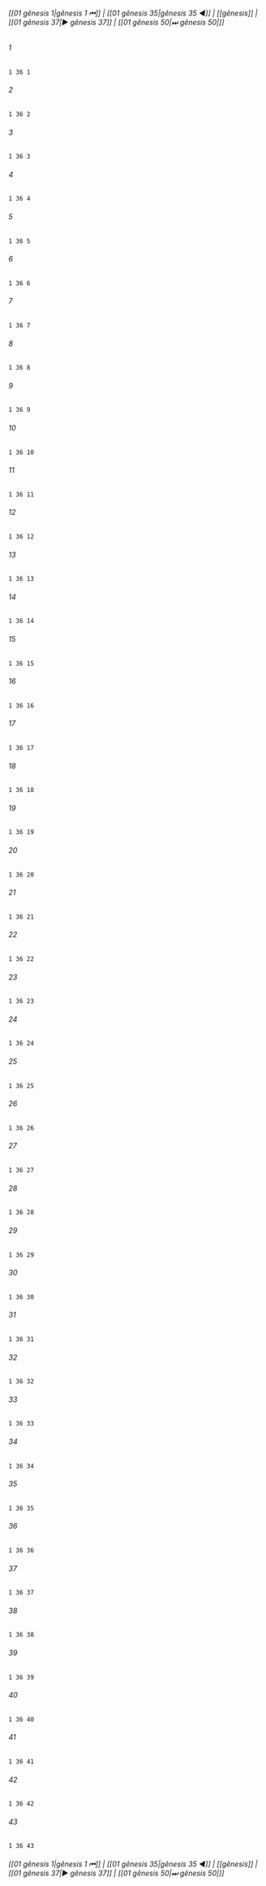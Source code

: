 
###### [[01 gênesis 1|gênesis 1 ⏮]] | [[01 gênesis 35|gênesis 35 ◀]] | [[gênesis]] | [[01 gênesis 37|▶ gênesis 37]] | [[01 gênesis 50|⏭ gênesis 50|]]

###### 1
``` verse
1 36 1 
```
###### 2
``` verse
1 36 2 
```
###### 3
``` verse
1 36 3 
```
###### 4
``` verse
1 36 4 
```
###### 5
``` verse
1 36 5 
```
###### 6
``` verse
1 36 6 
```
###### 7
``` verse
1 36 7 
```
###### 8
``` verse
1 36 8 
```
###### 9
``` verse
1 36 9 
```
###### 10
``` verse
1 36 10 
```
###### 11
``` verse
1 36 11 
```
###### 12
``` verse
1 36 12 
```
###### 13
``` verse
1 36 13 
```
###### 14
``` verse
1 36 14 
```
###### 15
``` verse
1 36 15 
```
###### 16
``` verse
1 36 16 
```
###### 17
``` verse
1 36 17 
```
###### 18
``` verse
1 36 18 
```
###### 19
``` verse
1 36 19 
```
###### 20
``` verse
1 36 20 
```
###### 21
``` verse
1 36 21 
```
###### 22
``` verse
1 36 22 
```
###### 23
``` verse
1 36 23 
```
###### 24
``` verse
1 36 24 
```
###### 25
``` verse
1 36 25 
```
###### 26
``` verse
1 36 26 
```
###### 27
``` verse
1 36 27 
```
###### 28
``` verse
1 36 28 
```
###### 29
``` verse
1 36 29 
```
###### 30
``` verse
1 36 30 
```
###### 31
``` verse
1 36 31 
```
###### 32
``` verse
1 36 32 
```
###### 33
``` verse
1 36 33 
```
###### 34
``` verse
1 36 34 
```
###### 35
``` verse
1 36 35 
```
###### 36
``` verse
1 36 36 
```
###### 37
``` verse
1 36 37 
```
###### 38
``` verse
1 36 38 
```
###### 39
``` verse
1 36 39 
```
###### 40
``` verse
1 36 40 
```
###### 41
``` verse
1 36 41 
```
###### 42
``` verse
1 36 42 
```
###### 43
``` verse
1 36 43 
```

###### [[01 gênesis 1|gênesis 1 ⏮]] | [[01 gênesis 35|gênesis 35 ◀]] | [[gênesis]] | [[01 gênesis 37|▶ gênesis 37]] | [[01 gênesis 50|⏭ gênesis 50|]]

